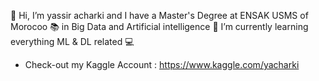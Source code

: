 👋 Hi, I’m yassir acharki and I have a Master's Degree at ENSAK USMS of Morocoo 📚 in Big Data and Artificial intelligence 👀 I’m currently learning everything ML & DL related 💻

- Check-out my Kaggle Account : https://www.kaggle.com/yacharki
